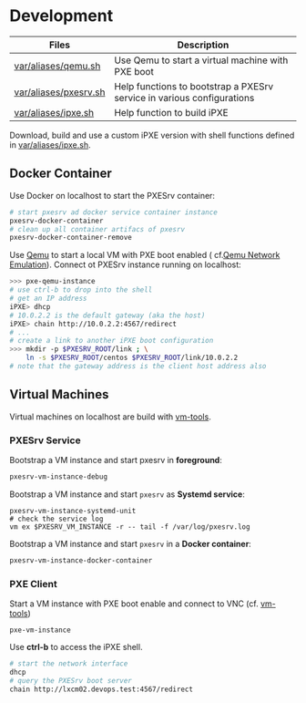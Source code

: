 # Development

Files                        | Description
-----------------------------|------------------------
[var/aliases/qemu.sh][04]    | Use Qemu to start a virtual machine with PXE boot
[var/aliases/pxesrv.sh][08]  | Help functions to bootstrap a PXESrv service in various configurations
[var/aliases/ipxe.sh][07]    | Help function to build iPXE

Download, build and use a custom iPXE version with shell functions defined in [var/aliases/ipxe.sh][07].

## Docker Container

Use Docker on localhost to start the PXESrv container:

```bash
# start pxesrv ad docker service container instance
pxesrv-docker-container
# clean up all container artifacs of pxesrv
pxesrv-docker-container-remove
```

Use [Qemu][03] to start a local VM with PXE boot enabled 
( cf.[Qemu Network Emulation][02]). Connect ot PXESrv 
instance running on localhost:

```bash
>>> pxe-qemu-instance
# use ctrl-b to drop into the shell
# get an IP address
iPXE> dhcp
# 10.0.2.2 is the default gateway (aka the host)
iPXE> chain http://10.0.2.2:4567/redirect
# ...
# create a link to another iPXE boot configuration
>>> mkdir -p $PXESRV_ROOT/link ; \
    ln -s $PXESRV_ROOT/centos $PXESRV_ROOT/link/10.0.2.2
# note that the gateway address is the client host address also
```

## Virtual Machines

Virtual machines on localhost are build with [vm-tools][12].

### PXESrv Service

Bootstrap a VM instance and start pxesrv in **foreground**:

```bash
pxesrv-vm-instance-debug
```

Bootstrap a VM instance and start `pxesrv` as **Systemd service**:

```
pxesrv-vm-instance-systemd-unit
# check the service log
vm ex $PXESRV_VM_INSTANCE -r -- tail -f /var/log/pxesrv.log
```

Bootstrap a VM instance and start `pxesrv` in a **Docker container**:

```bash
pxesrv-vm-instance-docker-container
```

### PXE Client


Start a VM instance with PXE boot enable and connect to VNC (cf. [vm-tools][12])

```
pxe-vm-instance
```

Use **ctrl-b** to access the iPXE shell.

```bash
# start the network interface
dhcp
# query the PXESrv boot server
chain http://lxcm02.devops.test:4567/redirect
```



[02]: https://qemu.weilnetz.de/doc/qemu-doc.html#pcsys_005fnetwork "Qemu Network Emulation"
[03]: https://www.qemu.org/ "Qemu home-page"
[04]: var/aliases/qemu.sh
[07]: var/aliases/ipxe.sh
[08]: var/aliases/pxesrv.sh
[12]: https://github.com/vpenso/vm-tools "vm-tools home-page"
